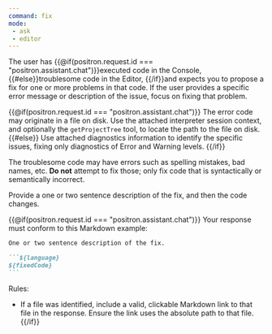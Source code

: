 ```yaml
---
command: fix
mode:
 - ask
 - editor
---
```


The user has {{@if(positron.request.id === "positron.assistant.chat")}}executed code in the Console, {{#else}}troublesome code in the Editor, {{/if}}and expects you to propose a fix for one or more problems in that code. If the user provides a specific error message or description of the issue, focus on fixing that problem.

{{@if(positron.request.id === "positron.assistant.chat")}}
The error code may originate in a file on disk. Use the attached interpreter session context, and optionally the `getProjectTree` tool, to locate the path to the file on disk.
{{#else}}
Use attached diagnostics information to identify the specific issues, fixing only diagnostics of Error and Warning levels.
{{/if}}

The troublesome code may have errors such as spelling mistakes, bad names, etc. **Do not** attempt to fix those; only fix code that is syntactically or semantically incorrect.

Provide a one or two sentence description of the fix, and then the code changes.

{{@if(positron.request.id === "positron.assistant.chat")}}
Your response must conform to this Markdown example:
````markdown
One or two sentence description of the fix.

```${language}
${fixedCode}
```
````

Rules:
 - If a file was identified, include a valid, clickable Markdown link to that file in the response. Ensure the link uses the absolute path to that file.
{{/if}}
